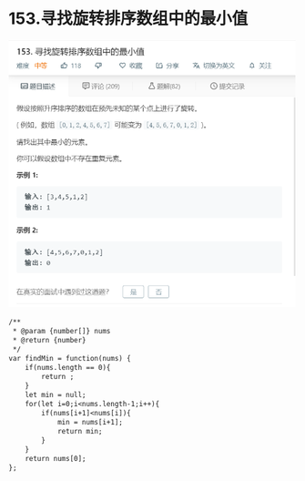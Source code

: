 # 153.寻找旋转排序数组中的最小值
![](img/153.寻找旋转排序数组中的最小值.png)  

```
/**
 * @param {number[]} nums
 * @return {number}
 */
var findMin = function(nums) {
    if(nums.length == 0){
        return ;
    }
    let min = null;
    for(let i=0;i<nums.length-1;i++){
        if(nums[i+1]<nums[i]){
            min = nums[i+1];
            return min;
        }
    }
    return nums[0];
};
```